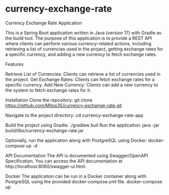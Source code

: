 # currency-exchange-rate
Currency Exchange Rate Application

This is a Spring Boot application written in Java (version 17) with Gradle as the build tool. The purpose of this application is to provide a REST API where clients can perform various currency-related actions, including retrieving a list of currencies used in the project, getting exchange rates for a specific currency, and adding a new currency to fetch exchange rates.

Features

Retrieve List of Currencies: Clients can retrieve a list of currencies used in the project.
Get Exchange Rates: Clients can fetch exchange rates for a specific currency.
Add New Currency: Clients can add a new currency to the system to fetch exchange rates for it.

Installation
Clone the repository:
git clone https://github.com/Mitos35/currency-exchange-rate.git

Navigate to the project directory:
cd currency-exchange-rate-app

Build the project using Gradle:
./gradlew buil
Run the application:
java -jar build/libs/currency-exchange-rate.jar

Optionally, run the application along with PostgreSQL using Docker:
docker-compose up -d

API Documentation
The API is documented using Swagger/OpenAPI Specification. You can access the API documentation at http://localhost:8080/swagger-ui.html.

Docker
The application can be run in a Docker container along with PostgreSQL using the provided docker-compose.yml file.
docker-compose up
